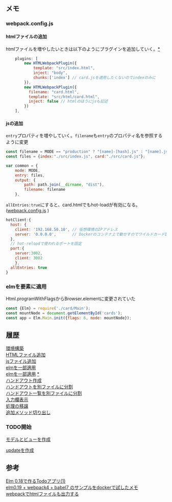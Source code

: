 

## メモ

### webpack.config.js

#### htmlファイルの追加
htmlファイルを増やしたいときは以下のようにプラグインを追加していく。[*][*4]

```js
    plugins: [
        new HTMLWebpackPlugin({
            template: "src/index.html",
            inject: "body",
            chunks:['index'] // card.jsを適用したくないのでindexのみに
        }),
        new HTMLWebpackPlugin({
          filename: "card.html",
          template: "src/html/card.html",
          inject: false // htmlのほうにjsも記述
        })
    ],
```

#### jsの追加

`entry`プロパティを増やしていく。`filename`も`entry`のプロパティ名を参照するように変更

```js
const filename = MODE == "production" ? "[name]-[hash].js" : "[name].js";
const files = {index:"./src/index.js", card:"./src/card.js"};

var common = {
    mode: MODE,
    entry: files,
    output: {
        path: path.join(__dirname, "dist"),
        filename: filename
    },
```

`allEntries:true`にすると、card.htmlでもhot-loadが有効になる。
([webpack.config.js](https://github.com/hibohiboo/develop/tree/56a1499f3a3721afb9addfffb47445528591c5d1/tutorial/lesson/elm/elm-card/app/webpack.config.js) )
```js
hotClient:{
  host: {
    client: '192.168.50.10', // 仮想環境のIPアドレス
    server: '0.0.0.0',       // Dockerのコンテナ上で動かすのでワイルドカードIPアドレスを指定
  },
  // hot-reloadで使われるポートを固定
  port:{
    server:3002,
    client: 3002
    },
  allEntries: true 
}
```

### elmを要素に適用

Html.programWithFlagsからBrowser.elementに変更されていた

```js
const {Elm} = require('./card/Main');
const mountNode = document.getElementById('cards');
const app = Elm.Main.init({flags: 6, node: mountNode});
```

## 履歴

[環境構築](https://github.com/hibohiboo/develop/tree/d10f2da1feb75f090d6714af7c4c73be220c7773/tutorial/lesson/elm/elm-card)  
[HTMLファイル追加](https://github.com/hibohiboo/develop/tree/95b139debb63953b660ab5ce0de78b66bec84efe/tutorial/lesson/elm/elm-card)  
[jsファイル追加](https://github.com/hibohiboo/develop/tree/e46eeb8980fa124f500081d152c6d3f9eb7ca4b2/tutorial/lesson/elm/elm-card)  
[elmを一部適用](https://github.com/hibohiboo/develop/tree/7e64462bc1acecf1a0f780c00e175b6af374069b/tutorial/lesson/elm/elm-card)  
[elmを一部適用](https://github.com/hibohiboo/develop/tree/8df449ce1520857f15b76f47eca6f27f80fdfe2b/tutorial/lesson/elm/elm-card) [*][*6]  
[ハンドアウト作成](https://github.com/hibohiboo/develop/tree/1bfcca589058e88007d2cf9f1e52dd67768a3659/tutorial/lesson/elm/elm-card)   
[ハンドアウトを別ファイルに分割](https://github.com/hibohiboo/develop/tree/266d81e5fd35f4893e230bd827a81bcbe68eff32/tutorial/lesson/elm/elm-card)   
[ハンドアウト一覧を別ファイルに分割](https://github.com/hibohiboo/develop/tree/6b8b65530d8ed5139516dd5d0fa812c9cd8d013f/tutorial/lesson/elm/elm-card)   
[入力欄表示](https://github.com/hibohiboo/develop/tree/97c609a542e2f52e19ef728a7ab72f360310edc8/tutorial/lesson/elm/elm-card)  
[処理の移譲](https://github.com/hibohiboo/develop/tree/98f97438fc3f9bc6610d684da7abed146bca3ce1/tutorial/lesson/elm/elm-card)  
[追加メソッド切り出し](https://github.com/hibohiboo/develop/tree/f5ede5a569326bed906de05515d65c7b7dda0f99/tutorial/lesson/elm/elm-card)  


### TODO開始
[モデルとビューを作成](https://github.com/hibohiboo/develop/tree/7726dd013e034e744ab78898e1da4eee09ad5583/tutorial/lesson/elm/elm-card) 

[updateを作成](https://github.com/hibohiboo/develop/tree/9b2f4d76b7e0959fc3c33b8eabe40297cd72b6c3/tutorial/lesson/elm/elm-card) 


## 参考

[Elm 0.18で作るTodoアプリ(1)][*1]  
[elm0.19 + webpack4 + babel7 のサンプルをdockerで試したメモ][*2]  
[webpackでhtmlファイルも出力する][*3]


[*1]:https://qiita.com/tomluck/items/872787cda6682834a3a1
[*2]:https://qiita.com/hibohiboo/items/b19519b4a9dbb5ec11b0
[*3]:https://ema-hiro.hatenablog.com/entry/2017/10/12/015748
[*4]:https://github.com/elm-community/elm-webpack-loader/pull/142/files
[*5]:https://github.com/jantimon/html-webpack-plugin
[*6]:https://github.com/avh4/elm-upgrade
